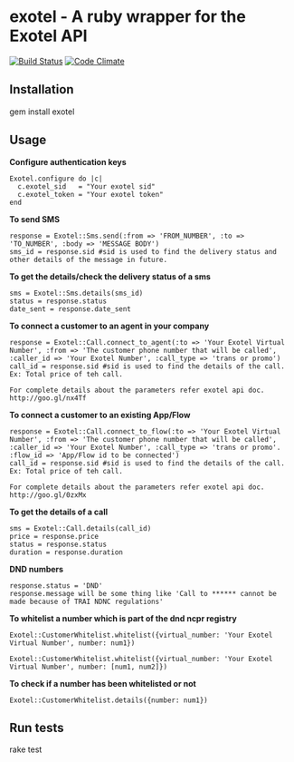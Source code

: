 # exotel - A ruby wrapper for the Exotel API
[![Build Status](https://travis-ci.org/vijendra/exotel.png?branch=master)](https://travis-ci.org/vijendra/exotel)  [![Code Climate](https://codeclimate.com/badge.png)](https://codeclimate.com/github/vijendra/exotel)

## Installation
  gem install exotel

## Usage
  **Configure authentication keys**
  
    Exotel.configure do |c|
      c.exotel_sid   = "Your exotel sid"
      c.exotel_token = "Your exotel token"
    end
 
  **To send SMS**
  
    response = Exotel::Sms.send(:from => 'FROM_NUMBER', :to => 'TO_NUMBER', :body => 'MESSAGE BODY')
    sms_id = response.sid #sid is used to find the delivery status and other details of the message in future.
    
  **To get the details/check the delivery status of a sms**
  
    sms = Exotel::Sms.details(sms_id)
    status = response.status
    date_sent = response.date_sent
    
  **To connect a customer to an agent in your company**
  
    response = Exotel::Call.connect_to_agent(:to => 'Your Exotel Virtual Number', :from => 'The customer phone number that will be called', :caller_id => 'Your Exotel Number', :call_type => 'trans or promo')
    call_id = response.sid #sid is used to find the details of the call. Ex: Total price of teh call. 
    
    For complete details about the parameters refer exotel api doc.
    http://goo.gl/nx4Tf
  
  **To connect a customer to an existing App/Flow**
  
    response = Exotel::Call.connect_to_flow(:to => 'Your Exotel Virtual Number', :from => 'The customer phone number that will be called', :caller_id => 'Your Exotel Number', :call_type => 'trans or promo'. :flow_id => 'App/Flow id to be connected')
    call_id = response.sid #sid is used to find the details of the call. Ex: Total price of teh call. 
    
    For complete details about the parameters refer exotel api doc.
    http://goo.gl/0zxMx
  
  **To get the details of a call**
  
    sms = Exotel::Call.details(call_id)
    price = response.price
    status = response.status
    duration = response.duration
  
  **DND numbers**  
  
    response.status = 'DND'
    response.message will be some thing like 'Call to ****** cannot be made because of TRAI NDNC regulations'

  **To whitelist a number which is part of the dnd ncpr registry**
  
    Exotel::CustomerWhitelist.whitelist({virtual_number: 'Your Exotel Virtual Number', number: num1})

    Exotel::CustomerWhitelist.whitelist({virtual_number: 'Your Exotel Virtual Number', number: [num1, num2]})

  **To check if a number has been whitelisted or not**
  
    Exotel::CustomerWhitelist.details({number: num1})
   
## Run tests
  rake test
